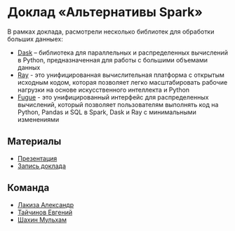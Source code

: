 # Доклад «Альтернативы Spark»

В рамках доклада, расмотрели несколько библиотек для обработки больших данныех: 
- [Dask](https://www.dask.org/) – библиотека для параллельных и распределенных вычислений в Python, предназначенная для работы с большими объемами данных
- [Ray](https://www.dask.org/) - это унифицированная вычислительная платформа с открытым исходным кодом, которая позволяет легко масштабировать рабочие нагрузки на основе искусственного интеллекта и Python
- [Fugue](https://github.com/fugue-project/fugue/tree/master?tab=readme-ov-file) - это унифицированный интерфейс для распределенных вычислений, который позволяет пользователям выполнять код на Python, Pandas и SQL в Spark, Dask и Ray с минимальными изменениями

## Материалы
- [Презентация](https://docs.google.com/presentation/d/1mtn4UiZXqoUDQGw4wl9Ji5GhtTZ7A8RLKWe-s9Awj2E/edit?usp=sharing)
- [Запись доклада](https://disk.yandex.ru/i/oqFiJYbP5pYT7Q)

## Команда
- [Лакиза Александр](https://t.me/alexlakiza)
- [Тайчинов Евгений](https://t.me/holy_guacamole0)
- [Шахин Мульхам](https://t.me/MulhamSh)
